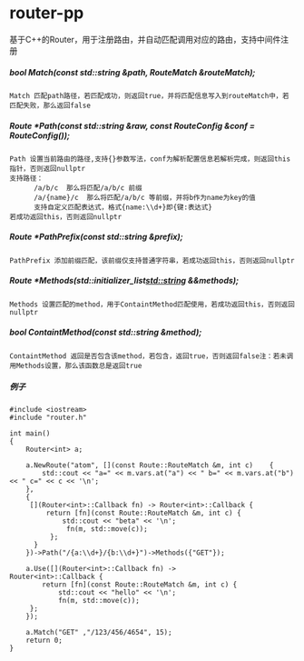 # router-pp
基于C++的Router，用于注册路由，并自动匹配调用对应的路由，支持中间件注册

##### bool Match(const std::string &path, RouteMatch &routeMatch);
    Match 匹配path路径，若匹配成功，则返回true，并将匹配信息写入到routeMatch中，若匹配失败，那么返回false


##### Route *Path(const std::string &raw, const RouteConfig &conf = RouteConfig());
    Path 设置当前路由的路径,支持{}参数写法，conf为解析配置信息若解析完成，则返回this指针，否则返回nullptr  
    支持路径：  
          /a/b/c  那么将匹配/a/b/c 前缀  
          /a/{name}/c  那么将匹配/a/b/c 等前缀，并将b作为name为key的值  
          支持自定义匹配表达式，格式{name:\\d+}即{键:表达式}  
    若成功返回this，否则返回nullptr


##### Route *PathPrefix(const std::string &prefix);
    PathPrefix 添加前缀匹配，该前缀仅支持普通字符串，若成功返回this，否则返回nullptr

##### Route *Methods(std::initializer_list<std::string> &&methods);
    Methods 设置匹配的method，用于ContaintMethod匹配使用，若成功返回this，否则返回nullptr

##### bool ContaintMethod(const std::string &method);
    ContaintMethod 返回是否包含该method，若包含，返回true，否则返回false注：若未调用Methods设置，那么该函数总是返回true

##### 例子
    #include <iostream>
    #include "router.h"

    int main()
    {
        Router<int> a;

        a.NewRoute("atom", [](const Route::RouteMatch &m, int c)    {
            std::cout << "a=" << m.vars.at("a") << " b=" << m.vars.at("b") << " c=" << c << '\n';
        }, 
        {
         [](Router<int>::Callback fn) -> Router<int>::Callback {
             return [fn](const Route::RouteMatch &m, int c) {
                 std::cout << "beta" << '\n';
                  fn(m, std::move(c));
              };
          }
        })->Path("/{a:\\d+}/{b:\\d+}")->Methods({"GET"});
    
        a.Use([](Router<int>::Callback fn) ->           Router<int>::Callback {
            return [fn](const Route::RouteMatch &m, int c) {
                std::cout << "hello" << '\n';
                fn(m, std::move(c));
         };
        });

        a.Match("GET" ,"/123/456/4654", 15);
        return 0;
    }
